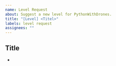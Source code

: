 ```yaml
---
name: Level Request
about: Suggest a new level for PythonWithDrones.
title: "[Level] <Titel>"
labels: level request
assignees: ""
---
```


## Title
- <title>

## Summary
- <What is the idea? What do you want to implement?>

## Goals
- <Python/CS-Concepts>

## Core Mechanics
- <Navigation (move/turn/move_to)>
